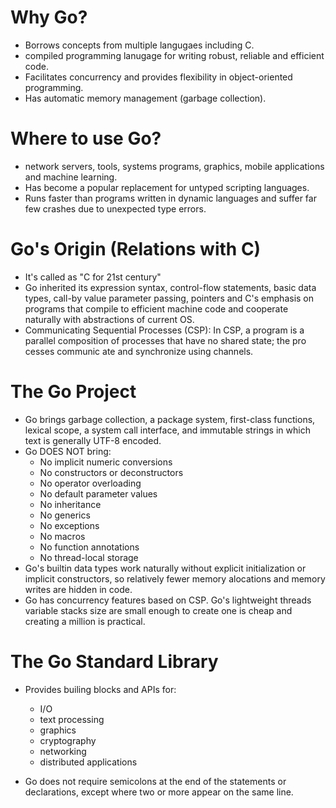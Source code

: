 # Why Go?
- Borrows concepts from multiple langugaes including C.
- compiled programming lanugage for writing robust, reliable and efficient code.
- Facilitates concurrency and provides flexibility in object-oriented programming.
- Has automatic memory management (garbage collection).

# Where to use Go?
- network servers, tools, systems programs, graphics, mobile applications and machine learning.
- Has become a popular replacement for untyped scripting languages.
- Runs faster than programs written in dynamic languages and suffer far few crashes due to unexpected type errors.

# Go's Origin (Relations with C)
- It's called as "C for 21st century"
- Go inherited its expression syntax, control-flow statements, basic data types, call-by value parameter passing, pointers 
and C's emphasis on programs that compile to efficient machine code and cooperate naturally with abstractions of current OS.
- Communicating Sequential Processes (CSP):  In CSP, a program is a parallel composition of processes that have no shared state;
the pro cesses communic ate and synchronize using channels.

# The Go Project
- Go brings garbage collection, a package system, first-class functions, lexical scope, a system call interface, and immutable
strings in which text is generally UTF-8 encoded.
- Go DOES NOT bring:
    - No implicit numeric conversions
    - No constructors or deconstructors
    - No operator overloading
    - No default parameter values
    - No inheritance
    - No generics
    - No exceptions
    - No macros
    - No function annotations
    - No thread-local storage
- Go's builtin data types work naturally without explicit initialization or implicit constructors, so relatively fewer memory alocations and memory writes are hidden in code.
- Go has concurrency features based on CSP. Go's lightweight threads variable stacks size are small enough to create one is cheap and creating a million is practical.

# The Go Standard Library
- Provides builing blocks and APIs for:
    - I/O
    - text processing
    - graphics
    - cryptography
    - networking
    - distributed applications

- Go does not require semicolons at the end of the statements or declarations, except where two or more appear on the same line.
